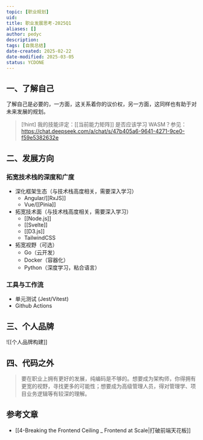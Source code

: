 ```yaml
---
topic: [职业规划]
uid: 
title: 职业发展思考-2025Q1
aliases: []
author: pedyc
description: 
tags: [自我总结]
date-created: 2025-02-22
date-modified: 2025-03-05
status: YCDONE
---
```


## 一、了解自己

了解自己是必要的，一方面，这关系着你的议价权，另一方面，这同样也有助于对未来发展的规划。

> [!hint]
> 我的技能评定：[[当前能力矩阵]]
> 是否应该学习 WASM？参见：https://chat.deepseek.com/a/chat/s/47b405a6-9641-4271-9ce0-f59e5382632e

## 二、发展方向

### 拓宽技术栈的深度和广度

- 深化框架生态（与技术栈高度相关，需要深入学习）
	- Angular/[[RxJS]]
	- Vue/[[Pinia]]
- 拓宽技术面（与技术栈高度相关，需要深入学习）
	- [[Node.js]]
	- [[Svelte]]
	- [[D3.js]]
	- TailwindCSS
- 拓宽视野（可选）
	- Go（云开发）
	- Docker（容器化）
	- Python（深度学习，粘合语言）

### 工具与工作流

- 单元测试 (Jest/Vitest)
- Github Actions

## 三、个人品牌

![[个人品牌构建]]

## 四、代码之外

> 要在职业上拥有更好的发展，纯编码是不够的。想要成为架构师，你得拥有更宽的视野，寻找更多的可能性；想要成为高级管理人员，得对管理学、项目业务逻辑等有较深的理解。

## 参考文章

- [[4-Breaking the Frontend Ceiling _ Frontend at Scale|打破前端天花板]]
